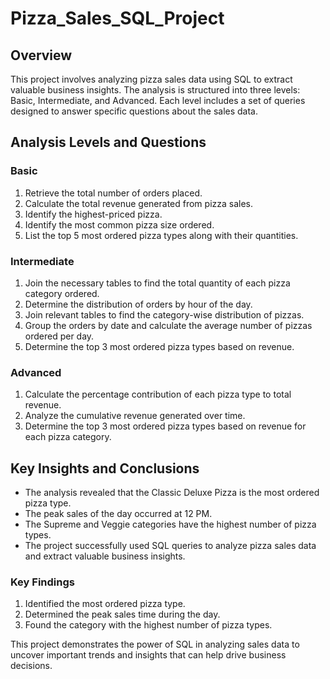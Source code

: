 # Pizza_Sales_SQL_Project

## Overview

This project involves analyzing pizza sales data using SQL to extract valuable business insights. The analysis is structured into three levels: Basic, Intermediate, and Advanced. Each level includes a set of queries designed to answer specific questions about the sales data.

## Analysis Levels and Questions

### Basic

1. Retrieve the total number of orders placed.
2. Calculate the total revenue generated from pizza sales.
3. Identify the highest-priced pizza.
4. Identify the most common pizza size ordered.
5. List the top 5 most ordered pizza types along with their quantities.

### Intermediate

1. Join the necessary tables to find the total quantity of each pizza category ordered.
2. Determine the distribution of orders by hour of the day.
3. Join relevant tables to find the category-wise distribution of pizzas.
4. Group the orders by date and calculate the average number of pizzas ordered per day.
5. Determine the top 3 most ordered pizza types based on revenue.

### Advanced

1. Calculate the percentage contribution of each pizza type to total revenue.
2. Analyze the cumulative revenue generated over time.
3. Determine the top 3 most ordered pizza types based on revenue for each pizza category.

## Key Insights and Conclusions

- The analysis revealed that the Classic Deluxe Pizza is the most ordered pizza type.
- The peak sales of the day occurred at 12 PM.
- The Supreme and Veggie categories have the highest number of pizza types.
- The project successfully used SQL queries to analyze pizza sales data and extract valuable business insights.

### Key Findings

1. Identified the most ordered pizza type.
2. Determined the peak sales time during the day.
3. Found the category with the highest number of pizza types.

This project demonstrates the power of SQL in analyzing sales data to uncover important trends and insights that can help drive business decisions.
